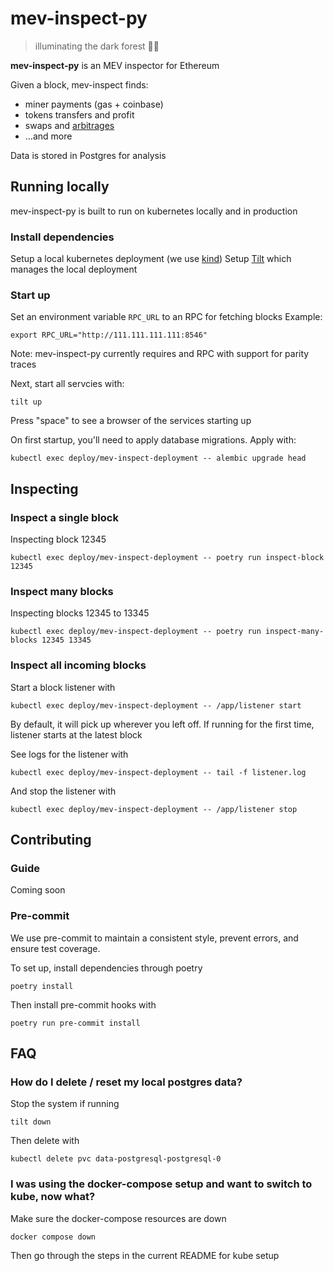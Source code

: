 # mev-inspect-py
> illuminating the dark forest 🌲🔦

**mev-inspect-py** is an MEV inspector for Ethereum

Given a block, mev-inspect finds:
- miner payments (gas + coinbase)
- tokens transfers and profit
- swaps and [arbitrages](https://twitter.com/bertcmiller/status/142763202826305946://twitter.com/bertcmiller/status/1427632028263059462)
- ...and more

Data is stored in Postgres for analysis

## Running locally
mev-inspect-py is built to run on kubernetes locally and in production

### Install dependencies

Setup a local kubernetes deployment (we use [kind](https://kind.sigs.k8s.io/docs/user/quick-start))
Setup [Tilt](https://docs.tilt.dev/install.html) which manages the local deployment

### Start up

Set an environment variable `RPC_URL` to an RPC for fetching blocks
Example:
```
export RPC_URL="http://111.111.111.111:8546"
```

Note: mev-inspect-py currently requires and RPC with support for parity traces

Next, start all servcies with:
```
tilt up
```

Press "space" to see a browser of the services starting up

On first startup, you'll need to apply database migrations. Apply with:
```
kubectl exec deploy/mev-inspect-deployment -- alembic upgrade head
```

## Inspecting

### Inspect a single block

Inspecting block 12345
```
kubectl exec deploy/mev-inspect-deployment -- poetry run inspect-block 12345
```

### Inspect many blocks

Inspecting blocks 12345 to 13345
```
kubectl exec deploy/mev-inspect-deployment -- poetry run inspect-many-blocks 12345 13345
```

### Inspect all incoming blocks

Start a block listener with
```
kubectl exec deploy/mev-inspect-deployment -- /app/listener start
```

By default, it will pick up wherever you left off.
If running for the first time, listener starts at the latest block

See logs for the listener with
```
kubectl exec deploy/mev-inspect-deployment -- tail -f listener.log
```

And stop the listener with
```
kubectl exec deploy/mev-inspect-deployment -- /app/listener stop
```

## Contributing

### Guide

Coming soon

### Pre-commit

We use pre-commit to maintain a consistent style, prevent errors, and ensure test coverage. 

To set up, install dependencies through poetry
```
poetry install
```

Then install pre-commit hooks with
```
poetry run pre-commit install
```


## FAQ

### How do I delete / reset my local postgres data?

Stop the system if running
```
tilt down
```

Then delete with
```
kubectl delete pvc data-postgresql-postgresql-0
```

### I was using the docker-compose setup and want to switch to kube, now what?

Make sure the docker-compose resources are down
```
docker compose down
```

Then go through the steps in the current README for kube setup
